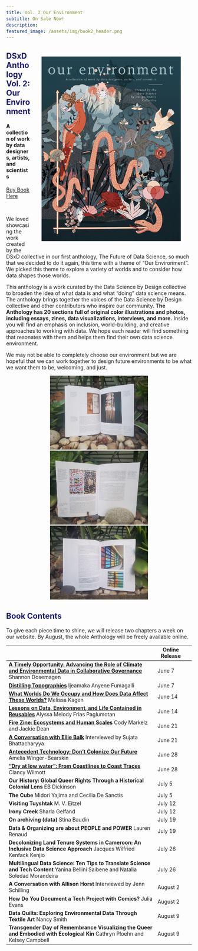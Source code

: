 ```yaml
---
title: Vol. 2 Our Environment
subtitle: On Sale Now!
description: 
featured_image: /assets/img/book2_header.png
---
```


<style type="text/css">

#margin { width: 100%; }

#margin img {
float: right;
margin: 30px 30px;
}

</style>

<div id="margin">
<img src="../assets/img/vol2_bookcover.png" alt="Book Cover with illustration of rich tapestry of plants and animals. Fish, Lemur, colorful birds are all intertwined.  Bordering the image is an x and y axis as often seen in a graphs, with the body of a snake through the center reminiscent of a line in a line graph. Interspersed within the animals and plants are other other symbols commonly used in data visualizations and a women off center typing.  " align="right" height="500">
</div>


## <span style="color:MidnightBlue">**DSxD Anthology Vol. 2: Our Environment**</span>
#### A collection of work by data designers, artists, and scientists


<p align="center">
  <div class="buttons">
    <a href="https://www.lulu.com/shop/kelsey-campbell-and-cathryn-ploehn-and-nancy-smith-and-julia-evans/our-environment/paperback/product-z6dgkz.html?page=1&pageSize=4" class="btn btn-primary">
      Buy Book Here
    </a>
  </div>
</p>
<br>



We loved showcasing the work created by the DSxD collective in our first anthology, The Future of Data Science, so much that we decided to do it again, this time with a theme of “Our Environment”. We picked this theme to explore a variety of worlds and to consider how data shapes those worlds.

This anthology is a work curated by the Data Science by Design collective to broaden the idea of what data is and what “doing” data science means. The anthology brings together the voices of the Data Science by Design collective and other contributors who inspire our community. **The Anthology has 20 sections full of original color illustrations and photos, including essays, zines, data visualizations, interviews, and more.** Inside you will find an emphasis on inclusion, world-building, and creative approaches to working with data. We hope each reader will find something that resonates with them and helps them find their own data science environment.

We may not be able to completely choose our environment but we are hopeful that we can work together to design future environments to be what we want them to be, welcoming, and just. 


<p align="center">
<img src="../assets/img/vol2_gardenbook_1.jpg" alt="Photograph of an open book with two full page art works in a garden" height="200">
<img src="../assets/img/vol2_gardenbook_2.jpg" alt="Photograph of an open book with illustration and text in a garden" height="200">
<img src="../assets/img/vol2_gardenbook_3.jpg" alt="Photograph of an open book with illustration and text in a garden" height="200">
</p>

## <span style="color:MidnightBlue">Book Contents</span>

To give each piece time to shine, we will release two chapters a week on our website. By August, the whole Anthology will be freely available online.

|                                                                                                                                 |   Online Release |   |
|---------------------------------------------------------------------------------------------------------------------------------|------------------|---|
| **[A Timely Opportunity: Advancing the Role of Climate and Environmental Data in Collaborative Governance](./blog/role-of-climate-and-environmental-data-in-collaborative-governance)** Shannon Dosemagen        | June 7           |   |
| **[Distilling Topographies](./blog/distilling-topographies)** Ijeamaka Anyene Fumagalli                                                                               | June 7           |   |
| **[What Worlds Do We Occupy and How Does Data Affect These Worlds?](./blog/what-worlds-do-we-occupy-and-how-does-data-affect-these-worlds)** Melissa Kagen                                                   | June 14          |   |
| **[Lessons on Data, Environment, and Life Contained in Reusables](./blog/lessons-on-data-environment-and-life-contained-in-reusables)** Alyssa Melody Frias Paglumotan                                    | June 14          |   |
| **[Fire Zine: Ecosystems and Human Scales](./blog/fire-zine-ecosystems-and-human-scales)** Cody Markelz and Jackie Dean                                                             | June 21          |   |
| **[A Conversation with Ellie Balk](./blog/a-conversation-with-ellie-balk)** Interviewed by Sujata Bhattacharyya                                                            | June 21          |   |
| **[Antecedent Technology: Don’t Colonize Our Future](./blog/antecedent-technology-dont-colonize-our-future)** Amelia Winger-Bearskin                                                         | June 28          |   |
| **[“Dry at low water”: From Coastlines to Coast Traces](./blog/from-coastlines-to-coast-traces)** Clancy Wilmott                                                              | June 28          |   |
| **Our History: Global Queer Rights Through a Historical Colonial Lens** EB Dickinson                                                | July 5           |   |
| **The Cube** Midori Yajima and Cecilia De Sanctis                                                                                   | July 5           |   |
| **Visiting Tuyshtak** M. V. Eitzel                                                                                                  | July 12          |   |
| **Irony Creek** Sharla Gelfand                                                                                                      | July 12          |   |
| **On archiving (data)** Stina Baudin                                                                                                | July 19          |   |
| **Data & Organizing are about PEOPLE and POWER** Lauren Renaud                                                                      | July 19          |   |
| **Decolonizing Land Tenure Systems in Cameroon: An Inclusive Data Science Approach** Jacques Wilfried Kenfack Kenjio                | July 26          |   |
| **Multilingual Data Science: Ten Tips to Translate Science and Tech Content** Yanina Bellini Saibene and Natalia Soledad Morandeira | July 26          |   |
| **A Conversation with Allison Horst** Interviewed by Jenn Schilling                                                                 | August 2         |   |
| **How Do You Document a Tech Project with Comics?** Julia Evans                                                                     | August 2         |   |
| **Data Quilts: Exploring Environmental Data Through Textile Art**  Nancy Smith                                                      | August 9         |   |
| **Transgender Day of Remembrance Visualizing the Queer and Embodied with Ecological Kin** Cathryn Ploehn and Kelsey Campbell        | August 9         |   |

